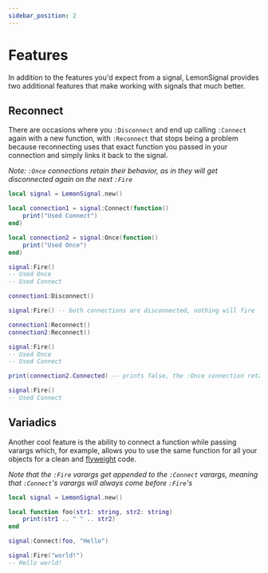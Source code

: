 ```yaml
---
sidebar_position: 2
---
```


# Features
In addition to the features you'd expect from a signal, LemonSignal provides two additional features that make working with signals that much better.

## Reconnect
There are occasions where you `:Disconnect` and end up calling `:Connect` again with a new function, with `:Reconnect` that stops being a problem because reconnecting uses that exact function you passed in your connection and simply links it back to the signal.

*Note: `:Once` connections retain their behavior, as in they will get disconnected again on the next `:Fire`*

```lua
local signal = LemonSignal.new()

local connection1 = signal:Connect(function()
    print("Used Connect")
end)

local connection2 = signal:Once(function()
    print("Used Once")
end)

signal:Fire()
-- Used Once
-- Used Connect

connection1:Disconnect()

signal:Fire() -- both connections are disconnected, nothing will fire

connection1:Reconnect()
connection2:Reconnect()

signal:Fire()
-- Used Once
-- Used Connect

print(connection2.Connected) -- prints false, the :Once connection retains its behavior

signal:Fire()
-- Used Connect
```

## Variadics
Another cool feature is the ability to connect a function while passing varargs which, for example, allows you to use the same function for all your objects for a clean and [flyweight](https://en.wikipedia.org/wiki/Flyweight_pattern) code.

*Note that the `:Fire` varargs get appended to the `:Connect` varargs, meaning that `:Connect`'s varargs will always come before `:Fire`'s*

```lua
local signal = LemonSignal.new()

local function foo(str1: string, str2: string)
    print(str1 .. " " .. str2)
end

signal:Connect(foo, "Hello")

signal:Fire("world!")
-- Hello world!
```